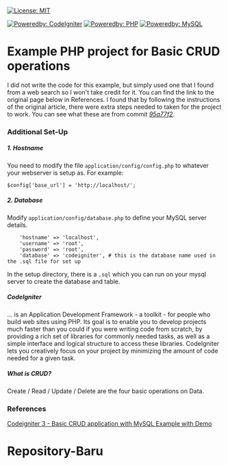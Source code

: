 [![License: MIT](https://img.shields.io/badge/License-MIT-yellow.svg?style=plastic)](https://opensource.org/licenses/MIT)

[![Poweredby: CodeIgniter](https://img.shields.io/badge/CodeIgniter-v3.1.10-lightgrey.svg?style=plastic&logo=codeigniter&logoColor=white&labelColor=orange)](https://codeigniter.com/) [![Poweredby: PHP](https://img.shields.io/badge/php-%3E=5.6-lightgrey.svg?style=plastic&logo=php&logoColor=white&labelColor=8892BF)](http://www.php.net/) [![Poweredby: MySQL](https://img.shields.io/badge/MySQL-%3E=5.7-lightgrey.svg?style=plastic&logo=mysql&logoColor=white&labelColor=0074a3)](https://www.mysql.com)

# Example PHP project for Basic CRUD operations
I did not write the code for this example, but simply used one that I found from a web search so I won't take credit for it. You can find the link to the original page below in References. I found that by following the instructions of the original article, there were extra steps needed to taken for the project to work. You can see what these are from commit [*95a77f2*](https://github.com/t12ung/ci3_crud_example/commit/95a77f228868434322757720c38c8545211886df).

### Additional Set-Up
##### 1. Hostname
You need to modify the file `application/config/config.php` to whatever your webserver is setup as. For example:

`$config['base_url'] = 'http://localhost/';`

##### 2. Database
Modify `application/config/database.php` to define your MySQL server details.

```
    'hostname' => 'localhost',
    'username' => 'root',
    'password' => 'root',
    'database' => 'codeigniter', # this is the database name used in the .sql file for set up
```

In the setup directory, there is a `.sql` which you can run on your mysql server to create the database and table.

##### CodeIgniter
... is an Application Development Framework - a toolkit - for people who build web sites using PHP. Its goal is to enable you to develop projects much faster than you could if you were writing code from scratch, by providing a rich set of libraries for commonly needed tasks, as well as a simple interface and logical structure to access these libraries. CodeIgniter lets you creatively focus on your project by minimizing the amount of code needed for a given task.

##### What is CRUD?
Create / Read / Update / Delete are the four basic operations on Data.

### References
<a href="https://itsolutionstuff.com/post/codeigniter-3-basic-crud-application-with-mysql-example-with-demoexample.html" target="_blank">Codeigniter 3 - Basic CRUD application with MySQL Example with Demo</a>

# Repository-Baru
